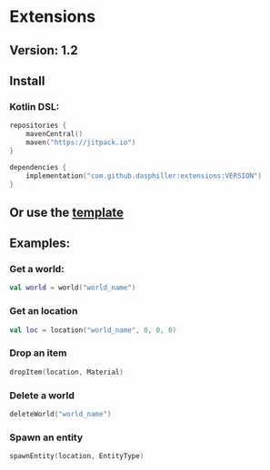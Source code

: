 # Extensions
## Version: 1.2 
## Install
### Kotlin DSL:
```kt
repositories {
    mavenCentral()
    maven("https://jitpack.io")
}
```

```kt
dependencies {
    implementation("com.github.dasphiller:extensions:VERSION")
}
```
## Or use the [template](https://github.com/DasPhiller/plugin-template)

## Examples:
### Get a world:
```kt
val world = world("world_name")
```

### Get an location
```kt
val loc = location("world_name", 0, 0, 0)
```

### Drop an item
```kt
dropItem(location, Material)
```

### Delete a world
```kt
deleteWorld("world_name")
```

### Spawn an entity
```kt
spawnEntity(location, EntityType)
```
